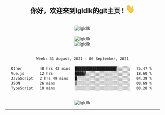 <div align="center">
<h2> 你好，欢迎来到lgldlk的git主页 ! <img src="https://github.com/lgldlk/lgldlk/blob/main/gifs/Hi.gif" width="30px"></h2>
</div>

<div align="center">
 </br>
 <img src="http://aiitapp.cn:8091/?color=rgba(37,144,118,1)&shadowColor=rgba(12,16,20,1)&fontSize=120&&shadowOffsetX=9&shadowOffsetY=11" height="26px" alt="lgldlk" />
 </br>

   </br>
 <img src="https://github-readme-stats.vercel.app/api?username=lgldlk&show_icons=true&theme=gotham&locale=cn" alt="lgldlk" />
 

</br>

<img  src="http://github-readme-stats.vercel.app/api/top-langs/?username=lgldlk&show_icons=true&theme=gotham&locale=cn&layout=compact" alt="lgldlk"/>  
</br>
</br>

<!--START_SECTION:waka-->
```text
Week: 31 August, 2021 - 06 September, 2021

Other        48 hrs 42 mins  ███████████████████░░░░░░   75.47 % 
Vue.js       12 hrs          ████▓░░░░░░░░░░░░░░░░░░░░   18.60 % 
JavaScript   2 hrs 49 mins   █░░░░░░░░░░░░░░░░░░░░░░░░   04.39 % 
JSON         26 mins         ▒░░░░░░░░░░░░░░░░░░░░░░░░   00.69 % 
TypeScript   10 mins         ░░░░░░░░░░░░░░░░░░░░░░░░░   00.28 % 
```
<!--END_SECTION:waka-->

 </br>
  <img src="https://visitor-badge.glitch.me/badge?page_id=lgldlk" alt="lgldlk" />

---

 

